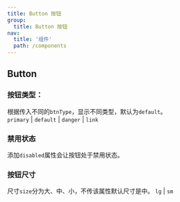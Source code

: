 ```yaml
---
title: Button 按钮
group:
  title: Button 按钮
nav:
  title: '组件'
  path: /components
---
```


## Button

### 按钮类型：

根据传入不同的`btnType`，显示不同类型，默认为`default`。  
`primary` | `default` | `danger` | `link`

<code src="./demo/type.tsx"></code>

### 禁用状态

添加`disabled`属性会让按钮处于禁用状态。
<code src="./demo/disabled.tsx"></code>

### 按钮尺寸

尺寸`size`分为大、中、小，不传该属性默认尺寸是中。
`lg` | `sm`
<code src="./demo/size.tsx"></code>

<API></API>
